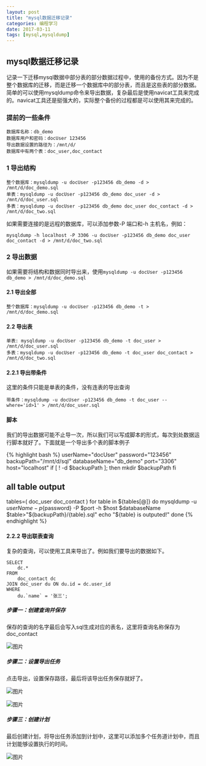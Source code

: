 ```yaml
---
layout: post
title: "mysql数据迁移记录"
categories: 编程学习
date: 2017-03-11
tags: [mysql,mysqldump]
---
```


## mysql数据迁移记录

  记录一下迁移mysql数据中部分表的部分数据过程中，使用的备份方式。因为不是整个数据库的迁移，而是迁移一个数据库中的部分表，而且是这些表的部分数据。简单的可以使用mysqldump命令来导出数据，复杂最后是使用navicat工具来完成的。navicat工具还是挺强大的，实际整个备份的过程都是可以使用其来完成的。

<!-- more -->

### 提前的一些条件

    数据库名称：db_demo
    数据库用户和密码：docUser 123456
    导出数据设置的路径为：/mnt/d/
    数据库中有两个表：doc_user,doc_contact

### 1 导出结构

    整个数据库：mysqldump -u docUser -p123456 db_demo -d > /mnt/d/doc_demo.sql
    单表：mysqldump -u docUser -p123456 db_demo doc_user -d > /mnt/d/doc_user.sql
    多表：mysqldump -u docUser -p123456 db_demo doc_user doc_contact -d > /mnt/d/doc_two.sql

如果需要连接的是远程的数据库，可以添加参数-P 端口和-h 主机名，例如：

    mysqldump -h localhost -P 3306 -u docUser -p123456 db_demo doc_user doc_contact -d > /mnt/d/doc_two.sql    

### 2 导出数据

如果需要将结构和数据同时导出来，使用`mysqldump -u docUser -p123456 db_demo > /mnt/d/doc_demo.sql`

#### 2.1 导出全部

    整个数据库：mysqldump -u docUser -p123456 db_demo -t > /mnt/d/doc_demo.sql

#### 2.2 导出表

    单表: mysqldump -u docUser -p123456 db_demo -t doc_user > /mnt/d/doc_user.sql
    多表：mysqldump -u docUser -p123456 db_demo -t doc_user doc_contact > /mnt/d/doc_two.sql

#### 2.2.1 导出带条件

这里的条件只能是单表的条件，没有连表的导出查询

    带条件：mysqldump -u docUser -p123456 db_demo -t doc_user --where='id>1' > /mnt/d/doc_user.sql

#### 脚本

我们的导出数据可能不止导一次，所以我们可以写成脚本的形式，每次到处数据运行脚本就好了。下面就是一个导出多个表的脚本例子

{% highlight bash %}
userName="docUser"
password="123456"
backupPath="/mnt/d/sql"
databaseName="db_demo"
port="3306"
host="localhost"
if [ ! -d $backupPath ]; then
mkdir $backupPath
fi
## all table output
tables=(
doc_user
doc_contact
)
for table in ${tables[@]}
do
    mysqldump -u $userName -p${password} -P $port -h $host $databaseName $table>"${backupPath}/{table}.sql"
    echo "${table} is outputed!"
done
{% endhighlight %}

#### 2.2.2 导出联表查询

复杂的查询，可以使用工具来导出了。例如我们要导出的数据如下。

    SELECT
	    dc.*
    FROM
	    doc_contact dc
    JOIN doc_user du ON du.id = dc.user_id
    WHERE
	    du.`name` = '张三';

##### 步骤一：创建查询并保存

保存的查询的名字最后会写入sql生成对应的表名，这里将查询名称保存为doc_contact

![图片]({{site.blog.qiniu}}/QQ截图20170311154336.png)

##### 步骤二：设置导出任务

点击导出，设置保存路径，最后将该导出任务保存就好了。

![图片]({{site.blog.qiniu}}/QQ截图20170311155011.png)

![图片]({{site.blog.qiniu}}/QQ截图20170311155053.png)

##### 步骤三：创建计划

最后创建计划，将导出任务添加到计划中，这里可以添加多个任务道计划中，而且计划能够设置执行的时间。

![图片]({{site.blog.qiniu}}/QQ截图20170311155348.png)




